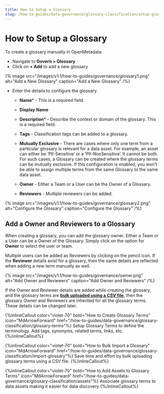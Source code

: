 ```yaml
---
title: How to Setup a Glossary
slug: /how-to-guides/data-governance/glossary-classification/setup-glossary
---
```


# How to Setup a Glossary

To create a glossary manually in OpenMetadata:
- Navigate to **Govern > Glossary**
- Click on **+ Add** to add a new glossary

{% image
src="/images/v1.1/how-to-guides/governance/glossary1.png"
alt="Add a New Glossary"
caption="Add a New Glossary"
/%}

- Enter the details to configure the glossary.
  - **Name*** - This is a required field.

  - **Display Name**

  - **Description*** - Describe the context or domain of the glossary. This is a required field.

  - **Tags** - Classification tags can be added to a glossary. 

  - **Mutually Exclusive** - There are cases where only one term from a particular glossary is relevant for a data asset. For example, an asset can either be ‘PII-Sensitive’ or a ‘PII-NonSensitive’. It cannot be both. For such cases, a Glossary can be created where the glossary terms can be mutually exclusive. If this configuration is enabled, you won’t be able to assign multiple terms from the same Glossary to the same data asset.

  - **Owner** - Either a Team or a  User can be the Owner of a Glossary.

  - **Reviewers**  - Multiple reviewers can be added.

{% image
src="/images/v1.1/how-to-guides/governance/glossary2.png"
alt="Configure the Glossary"
caption="Configure the Glossary"
/%}

## Add a Owner and Reviewers to a Glossary

When creating a glossary, you can add the glossary owner. Either a Team or a User can be a Owner of the Glossary. Simply click on the option for **Owner** to select the user or team.

Multiple users can be added as Reviewers by clicking on the pencil icon. If the **Reviewer** details exist for a glossary, then the same details are reflected when adding a new term manually as well.

{% image
src="/images/v1.1/how-to-guides/governance/owner.png"
alt="Add Owner and Reviewers"
caption="Add Owner and Reviewers"
/%}

If the Owner and Reviewer details are added while creating the glossary, and the glossary terms are **[bulk uploaded using a CSV file](/how-to-guides/data-governance/glossary-classification/import-glossary)**, then the glossary Owner and Reviewers are inherited for all the glossary terms. These details can be changed later.

{%inlineCallout
  color="violet-70"
  bold="How to Create Glossary Terms"
  icon="MdArrowForward"
  href="/how-to-guides/data-governance/glossary-classification/glossary-terms"%}
  Setup Glossary Terms to define the terminology. Add tags, synonyms, related terms, links, etc.
{%/inlineCallout%}

{%inlineCallout
  color="violet-70"
  bold="How to Bulk Import a Glossary"
  icon="MdArrowForward"
  href="/how-to-guides/data-governance/glossary-classification/import-glossary"%}
  Save time and effort by bulk uploading glossary terms using a CSV file.
{%/inlineCallout%}

{%inlineCallout
  color="violet-70"
  bold="How to Add Assets to Glossary Terms"
  icon="MdArrowForward"
  href="/how-to-guides/data-governance/glossary-classification/assets"%}
  Associate glossary terms to data assets making it easier for data discovery
{%/inlineCallout%}